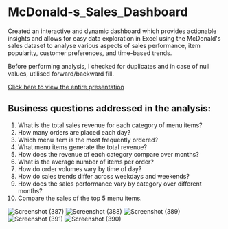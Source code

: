 # McDonald-s_Sales_Dashboard
Created an interactive and dynamic dashboard which provides actionable insights and allows for easy data exploration in Excel using the McDonald's sales dataset to analyse various aspects of sales performance, item popularity, customer preferences, and time-based trends. 

Before performing analysis, I checked for duplicates and in case of null values, utilised forward/backward fill.

[Click here to view the entire presentation](https://github.com/KanishkaMaheshwari02/McDonald-s_Sales_Dashboard/blob/main/Kanishka%20Maheshwari's%20McDonald's%20Project.pdf)


## Business questions addressed in the analysis:
1. What is the total sales revenue for each category of menu items?
2. How many orders are placed each day?
3. Which menu item is the most frequently ordered?
4. What menu items generate the total revenue?
5. How does the revenue of each category compare over months?
6. What is the average number of items per order?
7. How do order volumes vary by time of day?
8. How do sales trends differ across weekdays and weekends?
9. How does the sales performance vary by category over different months?
10. Compare the sales of the top 5 menu items.

![Screenshot (387)](https://github.com/user-attachments/assets/7da5b414-5f1b-405a-a7f2-f309b5dc6ed9)
![Screenshot (388)](https://github.com/user-attachments/assets/d02a6e88-13d2-4294-ac01-6a67d27188bf)
![Screenshot (389)](https://github.com/user-attachments/assets/50e35414-bb8d-4d99-9ddd-91fdacbab16a)
![Screenshot (391)](https://github.com/user-attachments/assets/25c8d36c-9b67-4acd-89cd-56c3b18b62f5)
![Screenshot (390)](https://github.com/user-attachments/assets/5186de97-3e3e-4fd3-b2b7-5b87dbee4e61)
    
